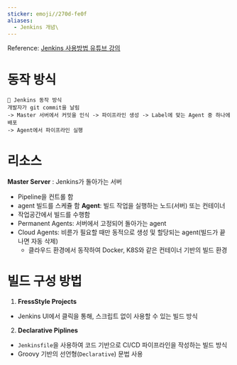 ```yaml
---
sticker: emoji//270d-fe0f
aliases:
  - Jenkins 개념\
---
```

Reference: [Jenkins 사용방법 유튜브 강의](https://www.youtube.com/watch?v=6YZvp2GwT0A)
# 동작 방식
```
🚀 Jenkins 동작 방식
개발자가 git commit을 날림 
-> Master 서버에서 커밋을 인식 -> 파이프라인 생성 -> Label에 맞는 Agent 중 하나에 배포 
-> Agent에서 파이프라인 실행
```

# 리소스
**Master Server** : Jenkins가 돌아가는 서버
- Pipeline을 컨트롤 함
- agent 빌드를 스케쥴 함
**Agent**: 빌드 작업을 실행하는 노드(서버) 또는 컨테이너
- 작업공간에서 빌드를 수행함
- Permanent Agents: 서버에서 고정되어 돌아가는 agent
- Cloud Agents: 비륻가 필요할 때만 동적으로 생성 및 할당되는 agent(빌드가 끝나면 자동 삭제)
	- 클라우드 환경에서 동작하여 Docker, K8S와 같은 컨테이너 기반의 빌드 환경

# 빌드 구성 방법
1. **FressStyle Projects**
- Jenkins UI에서 클릭을 통해, 스크립트 없이 사용할 수 있는 빌드 방식
2. **Declarative Piplines**
-  `Jenkinsfile`을 사용하여 코드 기반으로 CI/CD 파이프라인을 작성하는 빌드 방식
- Groovy 기반의 선언형(`Declarative`) 문법 사용

